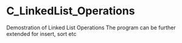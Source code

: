 # C_LinkedList_Operations
Demostration of Linked List Operations
The program can be further extended for insert, sort etc
